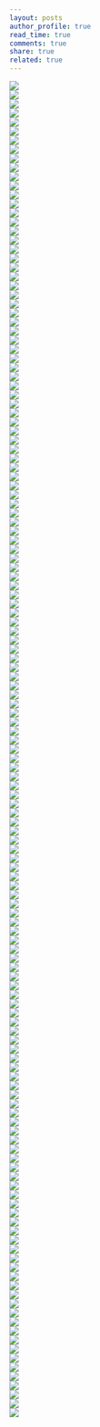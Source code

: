 ```yaml
---
layout: posts
author_profile: true
read_time: true
comments: true
share: true
related: true
---
```


<div class="slick-slideshow">
    <div><img src="/assets/images/container_6/IMG_20200415_100520.jpg" /></div>
    <div><img src="/assets/images/container_6/IMG_20200417_195528.jpg" /></div>
    <div><img src="/assets/images/container_6/IMG_20200417_200758.jpg" /></div>
    <div><img src="/assets/images/container_6/IMG_20200417_200956.jpg" /></div>
    <div><img src="/assets/images/container_6/IMG_20200417_211202.jpg" /></div>
    <div><img src="/assets/images/container_6/IMG_20200417_211221.jpg" /></div>
    <div><img src="/assets/images/container_6/IMG_20200417_211302.jpg" /></div>
    <div><img src="/assets/images/container_6/IMG_20200417_212749.jpg" /></div>
    <div><img src="/assets/images/container_6/IMG_20200418_150547.jpg" /></div>
    <div><img src="/assets/images/container_6/IMG_20200418_162817.jpg" /></div>
    <div><img src="/assets/images/container_6/IMG_20200418_163201.jpg" /></div>
    <div><img src="/assets/images/container_6/IMG_20200419_115019.jpg" /></div>
    <div><img src="/assets/images/container_6/IMG_20200419_130652.jpg" /></div>
    <div><img src="/assets/images/container_6/IMG_20200419_132703.jpg" /></div>
    <div><img src="/assets/images/container_6/IMG_20200419_150015.jpg" /></div>
    <div><img src="/assets/images/container_6/IMG_20200419_153816.jpg" /></div>
    <div><img src="/assets/images/container_6/IMG_20200419_154037.jpg" /></div>
    <div><img src="/assets/images/container_6/IMG_20200419_182632.jpg" /></div>
    <div><img src="/assets/images/container_6/IMG_20200419_204655.jpg" /></div>
    <div><img src="/assets/images/container_6/IMG_20200420_201506.jpg" /></div>
    <div><img src="/assets/images/container_6/IMG_20200420_201515.jpg" /></div>
    <div><img src="/assets/images/container_6/IMG_20200420_224344.jpg" /></div>
    <div><img src="/assets/images/container_6/IMG_20200420_224403.jpg" /></div>
    <div><img src="/assets/images/container_6/IMG_20200420_224419.jpg" /></div>
    <div><img src="/assets/images/container_6/IMG_20200421_020407.jpg" /></div>
    <div><img src="/assets/images/container_6/IMG_20200421_020422.jpg" /></div>
    <div><img src="/assets/images/container_6/IMG_20200421_020451.jpg" /></div>
    <div><img src="/assets/images/container_6/IMG_20200421_023035.jpg" /></div>
    <div><img src="/assets/images/container_6/IMG_20200421_023049.jpg" /></div>
    <div><img src="/assets/images/container_6/IMG_20200421_224441.jpg" /></div>
    <div><img src="/assets/images/container_6/IMG_20200421_224449.jpg" /></div>
    <div><img src="/assets/images/container_6/IMG_20200421_224600.jpg" /></div>
    <div><img src="/assets/images/container_6/IMG_20200421_233846.jpg" /></div>
    <div><img src="/assets/images/container_6/IMG_20200421_233901.jpg" /></div>
    <div><img src="/assets/images/container_6/IMG_20200422_131701.jpg" /></div>
    <div><img src="/assets/images/container_6/IMG_20200422_131720.jpg" /></div>
    <div><img src="/assets/images/container_6/IMG_20200422_161700.jpg" /></div>
    <div><img src="/assets/images/container_6/IMG_20200422_180339.jpg" /></div>
    <div><img src="/assets/images/container_6/IMG_20200422_180347.jpg" /></div>
    <div><img src="/assets/images/container_6/IMG_20200423_175552.jpg" /></div>
    <div><img src="/assets/images/container_6/IMG_20200423_175607.jpg" /></div>
    <div><img src="/assets/images/container_6/IMG_20200423_190621.jpg" /></div>
    <div><img src="/assets/images/container_6/IMG_20200423_210140.jpg" /></div>
    <div><img src="/assets/images/container_6/IMG_20200424_073859.jpg" /></div>
    <div><img src="/assets/images/container_6/IMG_20200424_092344.jpg" /></div>
    <div><img src="/assets/images/container_6/IMG_20200424_092402.jpg" /></div>
    <div><img src="/assets/images/container_6/IMG_20200424_122831.jpg" /></div>
    <div><img src="/assets/images/container_6/IMG_20200424_122842.jpg" /></div>
    <div><img src="/assets/images/container_6/IMG_20200424_144152.jpg" /></div>
    <div><img src="/assets/images/container_6/IMG_20200424_153739.jpg" /></div>
    <div><img src="/assets/images/container_6/IMG_20200426_002012.jpg" /></div>
    <div><img src="/assets/images/container_6/IMG_20200426_002030.jpg" /></div>
    <div><img src="/assets/images/container_6/IMG_20200426_002154.jpg" /></div>
    <div><img src="/assets/images/container_6/IMG_20200426_053740.jpg" /></div>
    <div><img src="/assets/images/container_6/IMG_20200426_053752.jpg" /></div>
    <div><img src="/assets/images/container_6/IMG_20200426_060302.jpg" /></div>
    <div><img src="/assets/images/container_6/IMG_20200426_060322.jpg" /></div>
    <div><img src="/assets/images/container_6/IMG_20200426_085332.jpg" /></div>
    <div><img src="/assets/images/container_6/IMG_20200426_103842.jpg" /></div>
    <div><img src="/assets/images/container_6/IMG_20200426_125528.jpg" /></div>
    <div><img src="/assets/images/container_6/IMG_20200427_195024.jpg" /></div>
    <div><img src="/assets/images/container_6/IMG_20200427_195108.jpg" /></div>
    <div><img src="/assets/images/container_6/IMG_20200427_202510.jpg" /></div>
    <div><img src="/assets/images/container_6/IMG_20200427_203749.jpg" /></div>
    <div><img src="/assets/images/container_6/IMG_20200428_172718.jpg" /></div>
    <div><img src="/assets/images/container_6/IMG_20200428_180851.jpg" /></div>
    <div><img src="/assets/images/container_6/IMG_20200428_181843.jpg" /></div>
    <div><img src="/assets/images/container_6/IMG_20200428_182514.jpg" /></div>
    <div><img src="/assets/images/container_6/IMG_20200428_200323.jpg" /></div>
    <div><img src="/assets/images/container_6/IMG_20200428_200830.jpg" /></div>
    <div><img src="/assets/images/container_6/IMG_20200428_212809.jpg" /></div>
    <div><img src="/assets/images/container_6/IMG_20200429_020702.jpg" /></div>
    <div><img src="/assets/images/container_6/IMG_20200429_020938.jpg" /></div>
    <div><img src="/assets/images/container_6/IMG_20200429_023348.jpg" /></div>
    <div><img src="/assets/images/container_6/IMG_20200429_030119.jpg" /></div>
    <div><img src="/assets/images/container_6/IMG_20200429_030155.jpg" /></div>
    <div><img src="/assets/images/container_6/IMG_20200429_030428.jpg" /></div>
    <div><img src="/assets/images/container_6/IMG_20200429_030546.jpg" /></div>
    <div><img src="/assets/images/container_6/IMG_20200429_194633.jpg" /></div>
    <div><img src="/assets/images/container_6/IMG_20200429_223228.jpg" /></div>
    <div><img src="/assets/images/container_6/IMG_20200429_234241.jpg" /></div>
    <div><img src="/assets/images/container_6/IMG_20200429_234251.jpg" /></div>
    <div><img src="/assets/images/container_6/IMG_20200429_234301.jpg" /></div>
    <div><img src="/assets/images/container_6/IMG_20200430_003935.jpg" /></div>
    <div><img src="/assets/images/container_6/IMG_20200430_004221.jpg" /></div>
    <div><img src="/assets/images/container_6/IMG_20200430_043142.jpg" /></div>
    <div><img src="/assets/images/container_6/IMG_20200430_043215.jpg" /></div>
    <div><img src="/assets/images/container_6/IMG_20200430_043230.jpg" /></div>
    <div><img src="/assets/images/container_6/IMG_20200430_043259.jpg" /></div>
    <div><img src="/assets/images/container_6/IMG_20200430_044621.jpg" /></div>
    <div><img src="/assets/images/container_6/IMG_20200430_060927.jpg" /></div>
    <div><img src="/assets/images/container_6/IMG_20200430_061338.jpg" /></div>
    <div><img src="/assets/images/container_6/IMG_20200430_132524.jpg" /></div>
    <div><img src="/assets/images/container_6/IMG_20200430_132535.jpg" /></div>
    <div><img src="/assets/images/container_6/IMG_20200430_132559.jpg" /></div>
    <div><img src="/assets/images/container_6/IMG_20200430_132650.jpg" /></div>
    <div><img src="/assets/images/container_6/IMG_20200430_165311.jpg" /></div>
    <div><img src="/assets/images/container_6/IMG_20200430_165330.jpg" /></div>
    <div><img src="/assets/images/container_6/IMG_20200430_230626.jpg" /></div>
    <div><img src="/assets/images/container_6/IMG_20200502_113658.jpg" /></div>
    <div><img src="/assets/images/container_6/IMG_20200502_113833.jpg" /></div>
    <div><img src="/assets/images/container_6/IMG_20200503_182825.jpg" /></div>
    <div><img src="/assets/images/container_6/IMG_20200503_182845.jpg" /></div>
    <div><img src="/assets/images/container_6/IMG_20200503_182853.jpg" /></div>
    <div><img src="/assets/images/container_6/IMG_20200503_182911.jpg" /></div>
    <div><img src="/assets/images/container_6/IMG_20200503_183334.jpg" /></div>
    <div><img src="/assets/images/container_6/IMG_20200503_183344.jpg" /></div>
    <div><img src="/assets/images/container_6/IMG_20200504_025201.jpg" /></div>
    <div><img src="/assets/images/container_6/IMG_20200504_025213.jpg" /></div>
    <div><img src="/assets/images/container_6/IMG_20200504_025813.jpg" /></div>
    <div><img src="/assets/images/container_6/IMG_20200504_025848.jpg" /></div>
    <div><img src="/assets/images/container_6/IMG_20200504_055240.jpg" /></div>
    <div><img src="/assets/images/container_6/IMG_20200504_055255.jpg" /></div>
    <div><img src="/assets/images/container_6/IMG_20200504_190147.jpg" /></div>
    <div><img src="/assets/images/container_6/IMG_20200504_200340.jpg" /></div>
    <div><img src="/assets/images/container_6/IMG_20200504_200451.jpg" /></div>
    <div><img src="/assets/images/container_6/IMG_20200504_200857.jpg" /></div>
    <div><img src="/assets/images/container_6/IMG_20200505_151353.jpg" /></div>
    <div><img src="/assets/images/container_6/IMG_20200505_194628.jpg" /></div>
    <div><img src="/assets/images/container_6/IMG_20200505_194710.jpg" /></div>
    <div><img src="/assets/images/container_6/IMG_20200505_235719.jpg" /></div>
    <div><img src="/assets/images/container_6/IMG_20200505_235835.jpg" /></div>
    <div><img src="/assets/images/container_6/IMG_20200506_012928.jpg" /></div>
    <div><img src="/assets/images/container_6/IMG_20200506_125332.jpg" /></div>
    <div><img src="/assets/images/container_6/IMG_20200506_204607.jpg" /></div>
    <div><img src="/assets/images/container_6/IMG_20200506_204611.jpg" /></div>
    <div><img src="/assets/images/container_6/IMG_20200506_204645.jpg" /></div>
    <div><img src="/assets/images/container_6/IMG_20200507_010205.jpg" /></div>
    <div><img src="/assets/images/container_6/IMG_20200507_203549.jpg" /></div>
    <div><img src="/assets/images/container_6/IMG_20200507_203749.jpg" /></div>
    <div><img src="/assets/images/container_6/IMG_20200507_213248.jpg" /></div>
    <div><img src="/assets/images/container_6/IMG_20200509_222728.jpg" /></div>
    <div><img src="/assets/images/container_6/IMG_20200511_193709.jpg" /></div>
    <div><img src="/assets/images/container_6/IMG_20200515_201858.jpg" /></div>
    <div><img src="/assets/images/container_6/IMG_20200515_201915.jpg" /></div>
    <div><img src="/assets/images/container_6/IMG_20200515_204125.jpg" /></div>
    <div><img src="/assets/images/container_6/IMG_20200516_160607.jpg" /></div>
    <div><img src="/assets/images/container_6/IMG_20200516_160617.jpg" /></div>
    <div><img src="/assets/images/container_6/IMG_20200516_160622.jpg" /></div>
    <div><img src="/assets/images/container_6/IMG_20200516_164109.jpg" /></div>
    <div><img src="/assets/images/container_6/IMG_20200518_162217.jpg" /></div>
    <div><img src="/assets/images/container_6/IMG_20200518_162221.jpg" /></div>
    <div><img src="/assets/images/container_6/IMG_20200518_162226.jpg" /></div>
    <div><img src="/assets/images/container_6/IMG_20200518_162230.jpg" /></div>
    <div><img src="/assets/images/container_6/IMG_20200518_163129.jpg" /></div>
    <div><img src="/assets/images/container_6/IMG_20200518_163634.jpg" /></div>
    <div><img src="/assets/images/container_6/IMG_20200518_192114.jpg" /></div>
</div>
